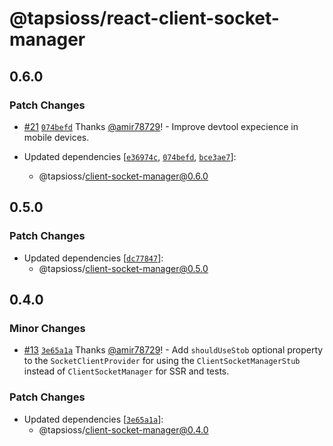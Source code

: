 # @tapsioss/react-client-socket-manager

## 0.6.0
### Patch Changes



- [#21](https://github.com/Tap30/client-socket-manager/pull/21) [`074befd`](https://github.com/Tap30/client-socket-manager/commit/074befd2d5f9af75394db7b0a853f91494019fb6) Thanks [@amir78729](https://github.com/amir78729)! - Improve devtool expecience in mobile devices.

- Updated dependencies [[`e36974c`](https://github.com/Tap30/client-socket-manager/commit/e36974c7c76ec601ffea3ecf523a57cd37c76c08), [`074befd`](https://github.com/Tap30/client-socket-manager/commit/074befd2d5f9af75394db7b0a853f91494019fb6), [`bce3ae7`](https://github.com/Tap30/client-socket-manager/commit/bce3ae7e94adc946a7db19026294c91be31c6eb1)]:
  - @tapsioss/client-socket-manager@0.6.0

## 0.5.0
### Patch Changes

- Updated dependencies [[`dc77847`](https://github.com/Tap30/client-socket-manager/commit/dc77847f7c1eb9f80f4bbe331184af7cf143d3c2)]:
  - @tapsioss/client-socket-manager@0.5.0

## 0.4.0

### Minor Changes

- [#13](https://github.com/Tap30/client-socket-manager/pull/13)
  [`3e65a1a`](https://github.com/Tap30/client-socket-manager/commit/3e65a1aa25397fbace87876ea33f6dd10f8b9cae)
  Thanks [@amir78729](https://github.com/amir78729)! - Add `shouldUseStob`
  optional property to the `SocketClientProvider` for using the
  `ClientSocketManagerStub` instead of `ClientSocketManager` for SSR and tests.

### Patch Changes

- Updated dependencies
  [[`3e65a1a`](https://github.com/Tap30/client-socket-manager/commit/3e65a1aa25397fbace87876ea33f6dd10f8b9cae)]:
  - @tapsioss/client-socket-manager@0.4.0
